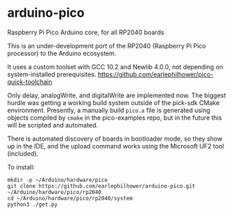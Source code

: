 # arduino-pico
Raspberry Pi Pico Arduino core, for all RP2040 boards

This is an under-development port of the RP2040 (Raspberry Pi Pico processor) to the Arduino ecosystem.

It uses a custom toolset with GCC 10.2 and Newlib 4.0.0, not depending on system-installed prerequisites.  https://github.com/earlephilhower/pico-quick-toolchain

Only delay, analogWrite, and digitalWrite are implemented now.  The biggest hurdle was getting a working build system outside of the pick-sdk CMake environment.
Presently, a manually build `pico.a` file is generated using objects compiled by `cmake` in the pico-examples repo, but in the future this will be scripted and automated.

There is automated discovery of boards in bootloader mode, so they show up in the IDE, and the upload command works using the Microsoft UF2 tool (included).

To install:
````
mkdir -p ~/Arduino/hardware/pico
git clone https://github.com/earlephilhower/arduino-pico.git ~/Arduino/hardware/pico/rp2040
cd ~/Arduino/hardware/pico/rp2040/system
python3 ./get.py
`````

